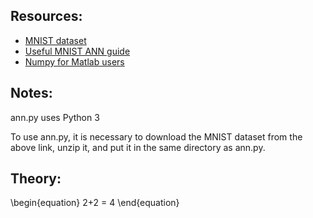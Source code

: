 
## Resources:

* [MNIST dataset](http://yann.lecun.com/exdb/mnist/)
* [Useful MNIST ANN guide](http://neuralnetworksanddeeplearning.com)
* [Numpy for Matlab users](http://scipy.github.io/old-wiki/pages/NumPy_for_Matlab_Users.html)

## Notes:

ann.py uses Python 3

To use ann.py, it is necessary to download the MNIST dataset from the above link, unzip it, and put it in the same directory as ann.py.

## Theory:

\\begin{equation}
2+2 = 4
\\end{equation}
